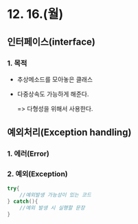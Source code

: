 # 12. 16.(월)

## 인터페이스(interface)

### 1. 목적

* 추상메소드를 모아놓은 클래스

* 다중상속도 가능하게 해준다.

  => 다형성을 위해서 사용한다.

## 예외처리(Exception handling)

### 1. 에러(Error)

### 2. 예외(Exception)

```java
try{
    //예외발생 가능성이 있는 코드
} catch(){
    //예외 발생 시 실행할 문장
}
```

